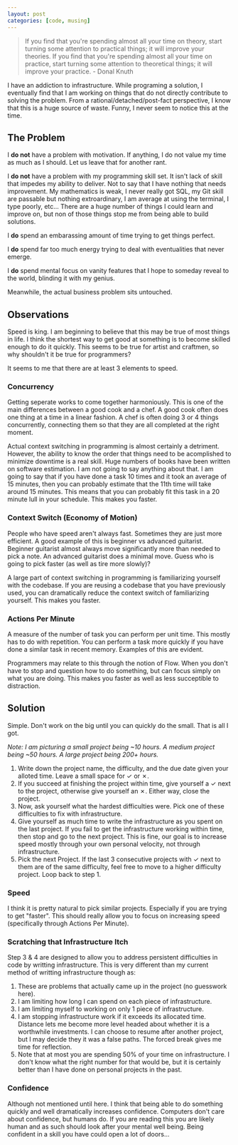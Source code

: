 ```yaml
---
layout: post
categories: [code, musing]
---
```


> If you find that you're spending almost all your time on theory, start turning some attention to practical things; it will improve your theories. If you find that you're spending almost all your time on practice, start turning some attention to theoretical things; it will improve your practice. - Donal Knuth

I have an addiction to infrastructure. While programing a solution, I eventually find that I am working on things that do not directly contribute to solving the problem. From a rational/detached/post-fact perspective, I know that this is a huge source of waste. Funny, I never seem to notice this at the time.

## The Problem

I **do not** have a problem with motivation. If anything, I do not value my time as much as I should. Let us leave that for another rant. 

I **do not** have a problem with my programming skill set. It isn't lack of skill that impedes my ability to deliver. Not to say that I have nothing that needs improvement. My mathematics is weak, I never really got SQL, my Git skill are passable but nothing extroardinary, I am average at using the terminal, I type poorly, etc... There are a huge number of things I could learn and improve on, but non of those things stop me from being able to build solutions.

I **do** spend an embarassing amount of time trying to get things perfect. 

I **do** spend far too much energy trying to deal with eventualities that never emerge. 

I **do** spend mental focus on vanity features that I hope to someday reveal to the world, blinding it with my genius. 

Meanwhile, the actual business problem sits untouched.


## Observations

Speed is king. I am beginning to believe that this may be true of most things in life. I think the shortest way to get good at something is to become skilled enough to do it quickly. This seems to be true for artist and craftmen, so why shouldn't it be true for programmers?

It seems to me that there are at least 3 elements to speed.

### Concurrency
Getting seperate works to come together harmoniously. This is one of the main differences between a good cook and a chef. A good cook often does one thing at a time in a linear fashion. A chef is often doing 3 or 4 things concurrently, connecting them so that they are all completed at the right moment.

Actual context switching in programming is almost certainly a detriment. However, the ability to know the order that things need to be acomplished to minimize downtime is a real skill. Huge numbers of books have been written on software estimation. I am not going to say anything about that. I am going to say that if you have done a task 10 times and it took an average of 15 minutes, then you can probably estimate that the 11th time will take around 15 minutes. This means that you can probably fit this task in a 20 minute lull in your schedule. This makes you faster.

### Context Switch (Economy of Motion)
People who have speed aren't always fast. Sometimes they are just more efficient. A good example of this is beginner vs advanced guitarist. Beginner guitarist almost always move significantly more than needed to pick a note. An advanced guitarist does a minimal move. Guess who is going to pick faster (as well as tire more slowly)?

A large part of context switching in programming is familiarizing yourself with the codebase. If you are reusing a codebase that you have previously used, you can dramatically reduce the context switch of familiarizing yourself. This makes you faster.

### Actions Per Minute
A measure of the number of task you can perform per unit time. This mostly has to do with repetition. You can perform a task more quickly if you have done a similar task in recent memory. Examples of this are evident.

Programmers may relate to this through the notion of Flow. When you don't have to stop and question how to do something, but can focus simply on what you are doing. This makes you faster as well as less succeptible to distraction.

## Solution

Simple. Don't work on the big until you can quickly do the small. That is all I got.

*Note: I am picturing a small project being ~10 hours. A medium project being ~50 hours. A large project being 200+ hours.*

1. Write down the project name, the difficulty, and the due date given your alloted time. Leave a small space for &#x2713; or &#x2717;.
2.  If you succeed at finishing the project within time, give yourself a &#x2713; next to the project, otherwise give yourself an &#x2717;. Either way, close the project.
3. Now, ask yourself what the hardest difficulties were. Pick one of these difficulties to fix with infrastructure.
4. Give yourself as much time to write the infrastructure as you spent on the last project. If you fail to get the infrastructure working within time, then stop and go to the next project. This is fine, our goal is to increase speed mostly through your own personal velocity, not through infrastructure.
5. Pick the next Project. If the last 3 consecutive projects with &#x2713; next to them are of the same difficulty, feel free to move to a higher difficulty project. Loop back to step 1.


### Speed
I think it is pretty natural to pick similar projects. Especially if you are trying to get "faster". This should really allow you to focus on increasing speed (specifically through Actions Per Minute).

### Scratching that Infrastructure Itch
Step 3 & 4 are designed to allow you to address persistent difficulties in code by writting infrastructure. This is very different than my current method of writting infrastructure though as:

1. These are problems that actually came up in the project (no guesswork here).
2. I am limiting how long I can spend on each piece of infrastructure.
3. I am limiting myself to working on only 1 piece of infrastructure.
4. I am stopping infrastructure work if it exceeds its allocated time. Distance lets me become more level headed about whether it is a worthwhile investments. I can choose to resume after another project, but I may decide they it was a false paths. The forced break gives me time for reflection.
5. Note that at most you are spending 50% of your time on infrastructure. I don't know what the right number for that would be, but it is certainly better than I have done on personal projects in the past.

### Confidence
Although not mentioned until here. I think that being able to do something quickly and well dramatically increases confidence. Computers don't care about confidence, but humans do. If you are reading this you are likely human and as such should look after your mental well being. Being confident in a skill you have could open a lot of doors...
